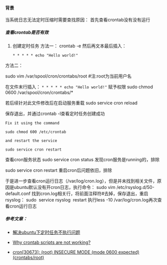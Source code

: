 #### 背景
当系统日志无法定时压缩时需要查找原因：
首先查看crontab没有没有运行

##### 查看crontab是否有效
1. 创建定时任务
方法一：
crontab -e
然后再文本最后插入：
    ```
    * * * * * echo "Hello world!"
    ```


方法二：

sudo vim /var/spool/cron/crontabs/root   #注:root为当前用户名

在文件末行插入：
    ```
    * * * * * echo "Hello world!"
    ```
赋予权限
sudo chmod 0600 /var/spool/cron/crontabs/*

若后续针对此文件修改后在启动服务重载
sudo service cron reload

保存退出，并通过crontab -l查看定时任务创建成功

```
Fix it using the command

sudo chmod 600 /etc/crontab

and restart the service

sudo service cron restart
```



查看cron服务状态
sudo service cron status
发现cron服务是running的，排除


sudo service cron restart
重启cron后问题依旧，排除

于是进一步查看cron运行日志（/var/log/cron.log），但是并未找到相关文件，原因是ubuntu默认没有开cron日志，执行命令：
sudo vim /etc/rsyslog.d/50-default.conf
找到cron.log相关行，将前面注释符#去掉，保存退出，重启rsyslog：
sudo  service rsyslog  restart
执行less -10 /var/log/cron.log再次查看cron运行日志





##### 参考文章：

- [解决ubuntu下定时任务不执行问题](https://blog.csdn.net/u012129468/article/details/77926701)


- [Why crontab scripts are not working?](https://askubuntu.com/questions/23009/why-crontab-scripts-are-not-working)

- [cron[30673]: (root) INSECURE MODE (mode 0600 expected) (crontabs/root)](https://askubuntu.com/questions/1085894/cronjob-on-ubuntu-cron-info-pidfile-fd-3)
